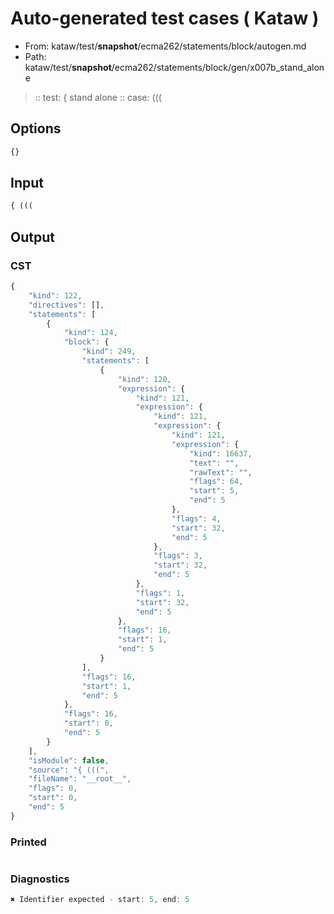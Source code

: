 # Auto-generated test cases ( Kataw )
- From: kataw/test/__snapshot__/ecma262/statements/block/autogen.md
- Path: kataw/test/__snapshot__/ecma262/statements/block/gen/x007b_stand_alone
> :: test: { stand alone
> :: case: (((
## Options

`````js
{}
`````
## Input

`````js
{ (((
`````
## Output

### CST

```javascript
{
    "kind": 122,
    "directives": [],
    "statements": [
        {
            "kind": 124,
            "block": {
                "kind": 249,
                "statements": [
                    {
                        "kind": 120,
                        "expression": {
                            "kind": 121,
                            "expression": {
                                "kind": 121,
                                "expression": {
                                    "kind": 121,
                                    "expression": {
                                        "kind": 16637,
                                        "text": "",
                                        "rawText": "",
                                        "flags": 64,
                                        "start": 5,
                                        "end": 5
                                    },
                                    "flags": 4,
                                    "start": 32,
                                    "end": 5
                                },
                                "flags": 3,
                                "start": 32,
                                "end": 5
                            },
                            "flags": 1,
                            "start": 32,
                            "end": 5
                        },
                        "flags": 16,
                        "start": 1,
                        "end": 5
                    }
                ],
                "flags": 16,
                "start": 1,
                "end": 5
            },
            "flags": 16,
            "start": 0,
            "end": 5
        }
    ],
    "isModule": false,
    "source": "{ (((",
    "fileName": "__root__",
    "flags": 0,
    "start": 0,
    "end": 5
}
```

### Printed

```javascript

```

### Diagnostics

```javascript
✖ Identifier expected - start: 5, end: 5

```

